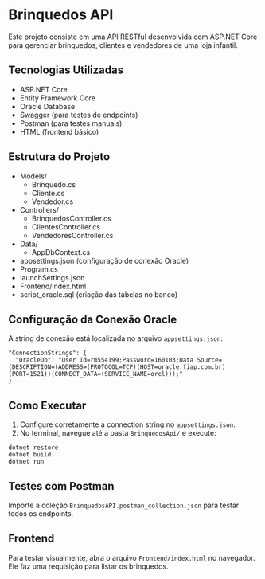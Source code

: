 # Brinquedos API

Este projeto consiste em uma API RESTful desenvolvida com ASP.NET Core para gerenciar brinquedos, clientes e vendedores de uma loja infantil.

## Tecnologias Utilizadas

- ASP.NET Core
- Entity Framework Core
- Oracle Database
- Swagger (para testes de endpoints)
- Postman (para testes manuais)
- HTML (frontend básico)

## Estrutura do Projeto

- Models/
  - Brinquedo.cs
  - Cliente.cs
  - Vendedor.cs
- Controllers/
  - BrinquedosController.cs
  - ClientesController.cs
  - VendedoresController.cs
- Data/
  - AppDbContext.cs
- appsettings.json (configuração de conexão Oracle)
- Program.cs
- launchSettings.json
- Frontend/index.html
- script_oracle.sql (criação das tabelas no banco)

## Configuração da Conexão Oracle

A string de conexão está localizada no arquivo `appsettings.json`:

```
"ConnectionStrings": {
  "OracleDb": "User Id=rm554199;Password=160103;Data Source=(DESCRIPTION=(ADDRESS=(PROTOCOL=TCP)(HOST=oracle.fiap.com.br)(PORT=1521))(CONNECT_DATA=(SERVICE_NAME=orcl)));"
}
```

## Como Executar

1. Configure corretamente a connection string no `appsettings.json`.
2. No terminal, navegue até a pasta `BrinquedosApi/` e execute:

```
dotnet restore
dotnet build
dotnet run
```

## Testes com Postman

Importe a coleção `BrinquedosAPI.postman_collection.json` para testar todos os endpoints.

## Frontend

Para testar visualmente, abra o arquivo `Frontend/index.html` no navegador. Ele faz uma requisição para listar os brinquedos.
